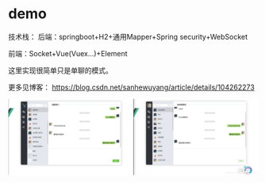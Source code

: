 # demo

技术栈：
后端：springboot+H2+通用Mapper+Spring security+WebSocket

前端：Socket+Vue(Vuex...)+Element

这里实现很简单只是单聊的模式。

更多见博客：  https://blog.csdn.net/sanhewuyang/article/details/104262273

![](https://github.com/LIRUILONGS/demo/blob/master/2020050919455280.png)
